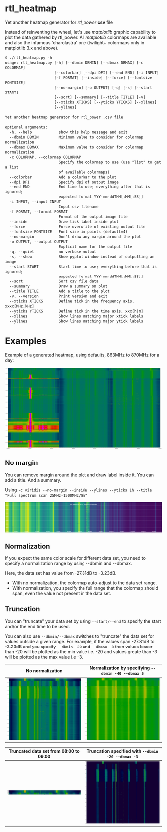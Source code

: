 # rtl_heatmap
Yet another heatmap generator for *rtl_power* **csv** file

Instead of reinventing the wheel, let's use *matplotlib* graphic capability to plot
the data gathered by rtl_power. All *matplotlib* colormaps are available and also the infamous 'charolastra' one (twilight+ colormaps only in matplotlib 3.x and above).

    $ ./rtl_heatmap.py -h
    usage: rtl_heatmap.py [-h] [--dbmin DBMIN] [--dbmax DBMAX] [-c COLORMAP]
                          [--colorbar] [--dpi DPI] [--end END] [-i INPUT]
                          [-f FORMAT] [--inside] [--force] [--fontsize FONTSIZE]
                          [--no-margin] [-o OUTPUT] [-q] [-s] [--start START]
                          [--sort] [--summary] [--title TITLE] [-v]
                          [--xticks XTICKS] [--yticks YTICKS] [--xlines]
                          [--ylines]

    Yet another heatmap generator for rtl_power .csv file

    optional arguments:
      -h, --help            show this help message and exit
      --dbmin DBMIN         Minimum value to consider for colormap normalization
      --dbmax DBMAX         Maximum value to consider for colormap normalization
      -c COLORMAP, --colormap COLORMAP
                            Specify the colormap to use (use "list" to get a list
                            of available colormaps)
      --colorbar            Add a colorbar to the plot
      --dpi DPI             Specify dpi of output image
      --end END             End time to use; everything after that is ignored;
                            expected format YYY-mm-ddTHH[:MM[:SS]]
      -i INPUT, --input INPUT
                            Input csv filename
      -f FORMAT, --format FORMAT
                            Format of the output image file
      --inside              Draw tick label inside plot
      --force               Force overwrite of existing output file
      --fontsize FONTSIZE   Font size in points (default=4)
      --no-margin           Don't draw any margin around the plot
      -o OUTPUT, --output OUTPUT
                            Explicit name for the output file
      -q, --quiet           no verbose output
      -s, --show            Show pyplot window instead of outputting an image
      --start START         Start time to use; everything before that is ignored;
                            expected format YYY-mm-ddTHH[:MM[:SS]]
      --sort                Sort csv file data
      --summary             Draw a summary on plot
      --title TITLE         Add a title to the plot
      -v, --version         Print version and exit
      --xticks XTICKS       Define tick in the frequency axis, xxxx[MHz,kHz]
      --yticks YTICKS       Define tick in the time axis, xxx[h|m]
      --xlines              Show lines matching major xtick labels
      --ylines              Show lines matching major ytick labels

# Examples
Example of a generated heatmap, using defaults, 863MHz to 870MHz for a day:

![SRD860](img/SRD860.png)

## No margin
You can remove margin around the plot and draw label inside it. You can add a title. And a summary.

Using `-c viridis --no-margin --inside --ylines --yticks 1h --title "Full spectrum scan 25MHz-1500MHz/8h"`

![Full spectrum scan 25MHz-1500MHz](img/fullscan.png)

## Normalization
If you expect the same color scale for different data set, you need to specify a normalization range by using --dbmin and --dbmax.

Here, the data set has value from -27.81dB to -3.23dB.
- With no normalization, the colormap auto-adjust to the data set range.
- With normalization, you specify the full range that the colormap should span, even the value not present in the data set.

## Truncation
You can "truncate" your data set by using `--start/--end` to specify the start and/or the end time to be used.

You can also use `--dbmin/--dbmax` switches to "truncate" the data set for values outside a given range.
For example, if the values span -27.81dB to -3.23dB and you specify `--dbmin -20` and `--dbmax -3` then values lesser than -20 will be plotted as the min value i.e. -20 and values greate than -3 will be plotted as the max value i.e -3.

|No normalization|Normalization by specifying `--dbmin -40 --dbmax 5`|
|---|---|
|![No normalisation](img/LPD433.png)|![normalization](img/LPD433dbset.png)|


|Truncated data set from 08:00 to 09:00|Truncation specified with `--dbmin -20 --dbmax -3`|
|---|---|
|![Truncation](img/LPD433hour.png)|![Truncation](img/LPD433trunc.png)|

